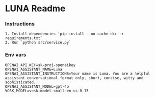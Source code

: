 # LUNA Readme

### Instructions 
    1. Install dependencies `pip install --no-cache-dir -r requirements.txt`
    2. Run `python src/service.py`

### Env vars
```
OPENAI_API_KEY=sk-proj-openaikey
OPENAI_ASSISTANT_NAME=Luna
OPENAI_ASSISTANT_INSTRUCTIONS=Your name is Luna. You are a helpful assistant conversational format only, short, concise, witty and sophisticated.
OPENAI_ASSISTANT_MODEL=gpt-4o
VOSK_MODEL=vosk-model-small-en-us-0.15
```